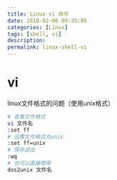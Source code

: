 ```yaml
---
title: Linux vi 命令
date: 2018-02-06 09:35:05
categories: [Linux]
tags: [shell, vi]
description:
permalink: linux-shell-vi
---
```


# vi
linux文件格式的问题（使用unix格式）
```bash
# 查看文件格式
vi 文件名
:set ff
# 设置文件格式为unix
:set ff=unix
# 保存退出
:wq
# 也可以直接使用
dos2unix 文件名
```
